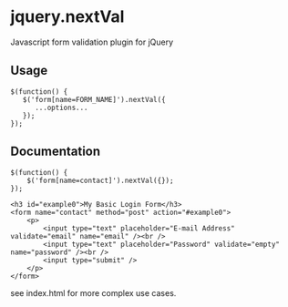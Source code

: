 # jquery.nextVal

Javascript form validation plugin for jQuery

## Usage

	$(function() {
	   $('form[name=FORM_NAME]').nextVal({
		  ...options...
	   });
	});

## Documentation

	$(function() {
		$('form[name=contact]').nextVal({});
	});

	<h3 id="example0">My Basic Login Form</h3>
	<form name="contact" method="post" action="#example0">
		<p>
			<input type="text" placeholder="E-mail Address" validate="email" name="email" /><br />
			<input type="text" placeholder="Password" validate="empty" name="password" /><br />
			<input type="submit" />
		</p>
	</form>

see index.html for more complex use cases.